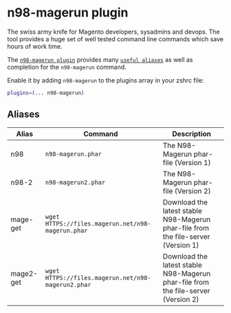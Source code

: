 # n98-magerun plugin

The swiss army knife for Magento developers, sysadmins and devops. The tool
provides a huge set of well tested command line commands which save hours of
work time.

The [`n98-magerun plugin`](HTTPS://GitHub.Com/netz98/n98-magerun) provides many
[`useful aliases`](#aliases) as well as completion for the `n98-magerun` command.

Enable it by adding `n98-magerun` to the plugins array in your zshrc file:

```zsh
plugins=(... n98-magerun)
```

## Aliases

| Alias     | Command                                            | Description                                                                       |
| --------- | -------------------------------------------------- | --------------------------------------------------------------------------------- |
| n98       | `n98-magerun.phar`                                 | The N98-Magerun phar-file (Version 1)                                             |
| n98-2     | `n98-magerun2.phar`                                | The N98-Magerun phar-file (Version 2)                                             |
| mage-get  | `wget HTTPS://files.magerun.net/n98-magerun.phar`  | Download the latest stable N98-Magerun phar-file from the file-server (Version 1) |
| mage2-get | `wget HTTPS://files.magerun.net/n98-magerun2.phar` | Download the latest stable N98-Magerun phar-file from the file-server (Version 2) |
